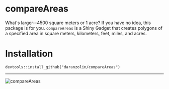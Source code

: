 # compareAreas

What's larger--4500 square meters or 1 acre? If you have no idea, this package is for you. `compareAreas` is a Shiny Gadget that creates polygons of a specified area in square meters, kilometers, feet, miles, and acres. 

# Installation

```
devtools::install_github("daranzolin/compareAreas")
```

***

![compareAreas](inst/ca-gif.gif)
